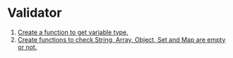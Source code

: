 # Validator

1. [Create a function to get variable type.](https://github.com/deepshikha2020/JavaScript/blob/main/Validator/getVarType.js)
2. [Create functions to check String, Array, Object, Set and Map are empty or not.](https://github.com/deepshikha2020/JavaScript/blob/main/Validator/isEmpty.js)